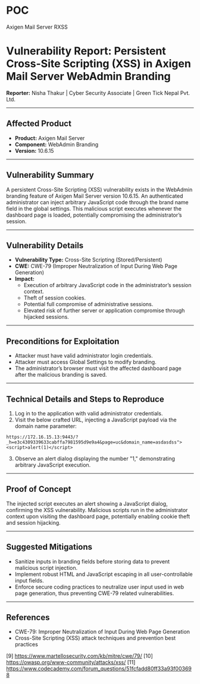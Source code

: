 # POC
Axigen Mail Server RXSS

# Vulnerability Report: Persistent Cross-Site Scripting (XSS) in Axigen Mail Server WebAdmin Branding

**Reporter:** Nisha Thakur | Cyber Security Associate | Green Tick Nepal Pvt. Ltd.

---

## Affected Product

- **Product:** Axigen Mail Server  
- **Component:** WebAdmin Branding  
- **Version:** 10.6.15  

---

## Vulnerability Summary

A persistent Cross-Site Scripting (XSS) vulnerability exists in the WebAdmin branding feature of Axigen Mail Server version 10.6.15. An authenticated administrator can inject arbitrary JavaScript code through the brand name field in the global settings. This malicious script executes whenever the dashboard page is loaded, potentially compromising the administrator’s session.

---

## Vulnerability Details

- **Vulnerability Type:** Cross-Site Scripting (Stored/Persistent)
- **CWE:** CWE-79 (Improper Neutralization of Input During Web Page Generation)
- **Impact:**
  - Execution of arbitrary JavaScript code in the administrator’s session context.
  - Theft of session cookies.
  - Potential full compromise of administrative sessions.
  - Elevated risk of further server or application compromise through hijacked sessions.

---

## Preconditions for Exploitation

- Attacker must have valid administrator login credentials.
- Attacker must access Global Settings to modify branding.
- The administrator’s browser must visit the affected dashboard page after the malicious branding is saved.

---

## Technical Details and Steps to Reproduce

1. Log in to the application with valid administrator credentials.
2. Visit the below crafted URL, injecting a JavaScript payload via the domain name parameter:

```
https://172.16.15.13:9443/?_h=e3c4309339633cabffa7981595d9e9a4&page=uc&domain_name=asdasdss"><script>alert(1)</script>
```

3. Observe an alert dialog displaying the number "1," demonstrating arbitrary JavaScript execution.

---

## Proof of Concept

The injected script executes an alert showing a JavaScript dialog, confirming the XSS vulnerability. Malicious scripts run in the administrator context upon visiting the dashboard page, potentially enabling cookie theft and session hijacking.

---

## Suggested Mitigations

- Sanitize inputs in branding fields before storing data to prevent malicious script injection.
- Implement robust HTML and JavaScript escaping in all user-controllable input fields.
- Enforce secure coding practices to neutralize user input used in web page generation, thus preventing CWE-79 related vulnerabilities.

---

## References

- CWE-79: Improper Neutralization of Input During Web Page Generation  
- Cross-Site Scripting (XSS) attack techniques and prevention best practices


[9] https://www.martellosecurity.com/kb/mitre/cwe/79/
[10] https://owasp.org/www-community/attacks/xss/
[11] https://www.codecademy.com/forum_questions/51fcfadd80ff33a93f003698
